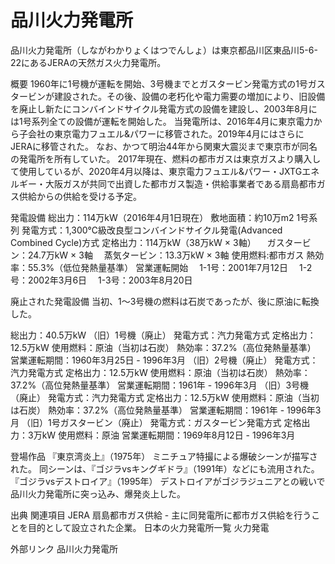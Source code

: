 # 品川火力発電所

品川火力発電所（しながわかりょくはつでんしょ）は東京都品川区東品川5-6-22にあるJERAの天然ガス火力発電所。

概要
1960年に1号機が運転を開始、3号機までとガスタービン発電方式の1号ガスタービンが建設された。その後、設備の老朽化や電力需要の増加により、旧設備を廃止し新たにコンバインドサイクル発電方式の設備を建設し、2003年8月には1号系列全ての設備が運転を開始した。
当発電所は、2016年4月に東京電力から子会社の東京電力フュエル&パワーに移管された。2019年4月にはさらにJERAに移管された。
なお、かつて明治44年から関東大震災まで東京市が同名の発電所を所有していた。
2017年現在、燃料の都市ガスは東京ガスより購入して使用しているが、2020年4月以降は、東京電力フュエル&パワー・JXTGエネルギー・大阪ガスが共同で出資した都市ガス製造・供給事業者である扇島都市ガス供給からの供給を受ける予定。

発電設備
総出力：114万kW（2016年4月1日現在）
敷地面積：約10万m2
1号系列
発電方式：1,300℃級改良型コンバインドサイクル発電(Advanced Combined Cycle)方式
定格出力：114万kW（38万kW × 3軸）
　ガスタービン：24.7万kW × 3軸
　蒸気タービン：13.3万kW × 3軸
使用燃料:都市ガス
熱効率：55.3%（低位発熱量基準）
営業運転開始
　1-1号：2001年7月12日
　1-2号：2002年3月6日
　1-3号：2003年8月20日

廃止された発電設備
当初、1～3号機の燃料は石炭であったが、後に原油に転換した。

総出力：40.5万kW
（旧）1号機（廃止）
発電方式：汽力発電方式
定格出力：12.5万kW
使用燃料：原油（当初は石炭）
熱効率：37.2%（高位発熱量基準）
営業運転期間：1960年3月25日 - 1996年3月
（旧）2号機（廃止）
発電方式：汽力発電方式
定格出力：12.5万kW
使用燃料：原油（当初は石炭）
熱効率：37.2%（高位発熱量基準）
営業運転期間：1961年 - 1996年3月
（旧）3号機（廃止）
発電方式：汽力発電方式
定格出力：12.5万kW
使用燃料：原油（当初は石炭）
熱効率：37.2%（高位発熱量基準）
営業運転期間：1961年 - 1996年3月
（旧）1号ガスタービン（廃止）
発電方式：ガスタービン発電方式
定格出力：3万kW
使用燃料：原油
営業運転期間：1969年8月12日 - 1996年3月

登場作品
『東京湾炎上』（1975年）
ミニチュア特撮による爆破シーンが描写された。
同シーンは、『ゴジラvsキングギドラ』（1991年）などにも流用された。
『ゴジラvsデストロイア』（1995年）
デストロイアがゴジラジュニアとの戦いで品川火力発電所に突っ込み、爆発炎上した。

出典
関連項目
JERA
扇島都市ガス供給 - 主に同発電所に都市ガス供給を行うことを目的として設立された企業。
日本の火力発電所一覧
火力発電

外部リンク
品川火力発電所